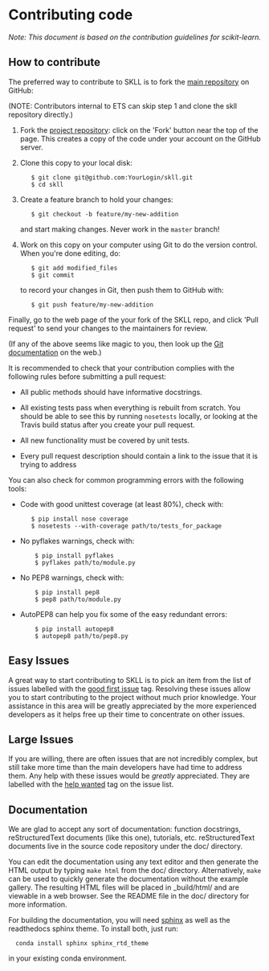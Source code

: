 
Contributing code
=================

*Note: This document is based on the contribution guidelines for scikit-learn.*

How to contribute
-----------------

The preferred way to contribute to SKLL is to fork the
[main repository](http://github.com/EducationalTestingService/skll/) on
GitHub:

(NOTE: Contributors internal to ETS can skip step 1 and clone the skll repository directly.)

1. Fork the [project repository](http://github.com/EducationalTestingService/skll/):
   click on the 'Fork' button near the top of the page. This creates
   a copy of the code under your account on the GitHub server.

2. Clone this copy to your local disk:

          $ git clone git@github.com:YourLogin/skll.git
          $ cd skll

3. Create a feature branch to hold your changes:

          $ git checkout -b feature/my-new-addition

   and start making changes. Never work in the ``master`` branch!

4. Work on this copy on your computer using Git to do the version
   control. When you're done editing, do:

          $ git add modified_files
          $ git commit

   to record your changes in Git, then push them to GitHub with:

          $ git push feature/my-new-addition

Finally, go to the web page of the your fork of the SKLL repo,
and click 'Pull request' to send your changes to the maintainers for
review.

(If any of the above seems like magic to you, then look up the
[Git documentation](http://git-scm.com/documentation) on the web.)

It is recommended to check that your contribution complies with the
following rules before submitting a pull request:

-  All public methods should have informative docstrings.

-  All existing tests pass when everything is rebuilt from scratch. You should
   be able to see this by running ``nosetests`` locally, or looking at the
   Travis build status after you create your pull request.

-  All new functionality must be covered by unit tests.

-  Every pull request description should contain a link to the issue that it is
   trying to address


You can also check for common programming errors with the following
tools:

-  Code with good unittest coverage (at least 80%), check with:

          $ pip install nose coverage
          $ nosetests --with-coverage path/to/tests_for_package

-  No pyflakes warnings, check with:

           $ pip install pyflakes
           $ pyflakes path/to/module.py

-  No PEP8 warnings, check with:

           $ pip install pep8
           $ pep8 path/to/module.py

-  AutoPEP8 can help you fix some of the easy redundant errors:

           $ pip install autopep8
           $ autopep8 path/to/pep8.py


Easy Issues
-----------

A great way to start contributing to SKLL is to pick an item
from the list of issues labelled with the [good first issue](https://github.com/EducationalTestingService/skll/labels/good%20first%20issues)
tag. Resolving these issues allow you to start contributing to the project
without much prior knowledge. Your assistance in this area will be greatly
appreciated by the more experienced developers as it helps free up their time
to concentrate on other issues.

Large Issues
------------

If you are willing, there are often issues that are not incredibly
complex, but still take more time than the main developers have had
time to address them.  Any help with these issues would be *greatly*
appreciated.  They are labelled with the [help wanted](https://github.com/EducationalTestingService/skll/labels/help%20wanted)
tag on the issue list.


Documentation
-------------

We are glad to accept any sort of documentation: function docstrings,
reStructuredText documents (like this one), tutorials, etc.
reStructuredText documents live in the source code repository under the
doc/ directory.

You can edit the documentation using any text editor and then generate
the HTML output by typing ``make html`` from the doc/ directory.
Alternatively, ``make`` can be used to quickly generate the
documentation without the example gallery. The resulting HTML files will
be placed in _build/html/ and are viewable in a web browser. See the
README file in the doc/ directory for more information.

For building the documentation, you will need [sphinx](http://sphinx.pocoo.org/) as well as the readthedocs sphinx theme. To install both, just run:

      conda install sphinx sphinx_rtd_theme

in your existing conda environment.


